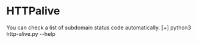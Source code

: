 # HTTPalive
You can check a list of subdomain status code automatically.
[+] python3 http-alive.py --help
